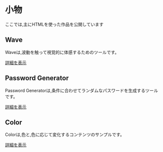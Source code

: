 # 小物

ここでは,主にHTMLを使った作品を公開しています

## Wave

Waveは,波動を触って視覚的に体感するためのツールです。

 [詳細を表示](https://akimikimikimikimikimikimika.github.io/main/Wave/ "Wave")

## Password Generator

Password Generatorは,条件に合わせてランダムなパスワードを生成するツールです。

 [詳細を表示](https://akimikimikimikimikimikimika.github.io/main/PasswordGenerator/ "Password Generator")

## Color

Colorは,色と,色に応じて変化するコンテンツのサンプルです。

 [詳細を表示](https://akimikimikimikimikimikimika.github.io/main/Color/ "Color")
